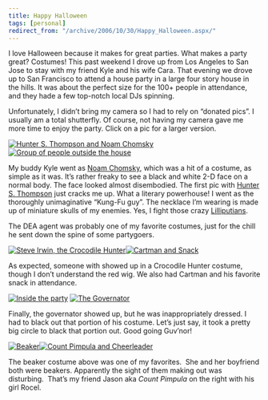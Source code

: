 ```yaml
---
title: Happy Halloween
tags: [personal]
redirect_from: "/archive/2006/10/30/Happy_Halloween.aspx/"
---
```


I love Halloween because it makes for great parties. What makes a party
great? Costumes! This past weekend I drove up from Los Angeles to San
Jose to stay with my friend Kyle and his wife Cara. That evening we
drove up to San Francisco to attend a house party in a large four story
house in the hills. It was about the perfect size for the 100+ people in
attendance, and they hade a few top-notch local DJs spinning.

Unfortunately, I didn’t bring my camera so I had to rely on “donated
pics”. I usually am a total shutterfly. Of course, not having my camera
gave me more time to enjoy the party. Click on a pic for a larger
version.

[![Hunter S. Thompson and Noam
Chomsky](https://haacked.com/images/haacked_com/WindowsLiveWriter/HappyHalloween_B888/DSCN8869.jpg)](https://haacked.com/images/haacked_com/WindowsLiveWriter/HappyHalloween_B888/DSCN88691.jpg)
[![Group of people outside the
house](https://haacked.com/images/haacked_com/WindowsLiveWriter/HappyHalloween_B888/DSCN8876_edited_thumb.jpg)](https://haacked.com/images/haacked_com/WindowsLiveWriter/HappyHalloween_B888/DSCN8876_edited2.jpg)

My buddy Kyle went as [Noam
Chomsky](http://en.wikipedia.org/wiki/Noam_chomsky "Noam Chomsky on Wikipedia"),
which was a hit of a costume, as simple as it was. It’s rather freaky to
see a black and white 2-D face on a normal body. The face looked almost
disembodied. The first pic with [Hunter S.
Thompson](http://en.wikipedia.org/wiki/Hunter_Thompson "Hunter S. Thompson on Wikipedia")
just cracks me up. What a literary powerhouse! I went as the thoroughly
unimaginative “Kung-Fu guy”. The necklace I’m wearing is made up of
miniature skulls of my enemies. Yes, I fight those crazy
[Lilliputians](http://en.wikipedia.org/wiki/Gulliver’s_Travels "Gulliver’s Travels on Wikipedia.").

The DEA agent was probably one of my favorite costumes, just for the
chill he sent down the spine of some partygoers.

[![Steve Irwin, the Crocodile
Hunter](https://haacked.com/images/haacked_com/WindowsLiveWriter/HappyHalloween_B888/DSCN8878.jpg)](https://haacked.com/images/haacked_com/WindowsLiveWriter/HappyHalloween_B888/DSCN88781.jpg)[![Cartman
and
Snack](https://haacked.com/images/haacked_com/WindowsLiveWriter/HappyHalloween_B888/DSCN88703.jpg)](https://haacked.com/images/haacked_com/WindowsLiveWriter/HappyHalloween_B888/DSCN88704.jpg)

As expected, someone with showed up in a Crocodile Hunter costume,
though I don’t understand the red wig. We also had Cartman and his
favorite snack in attendance.

[![Inside the
party](https://haacked.com/images/haacked_com/WindowsLiveWriter/HappyHalloween_B888/DSCN8915_thumb1.jpg)](https://haacked.com/images/haacked_com/WindowsLiveWriter/HappyHalloween_B888/DSCN89156.jpg)
[![The
Governator](https://haacked.com/images/haacked_com/WindowsLiveWriter/HappyHalloween_B888/DSCN89203.jpg)](https://haacked.com/images/haacked_com/WindowsLiveWriter/HappyHalloween_B888/DSCN89204.jpg)

Finally, the governator showed up, but he was inappropriately dressed. I
had to black out that portion of his costume. Let’s just say, it took a
pretty big circle to black that portion out. Good going Guv’nor!

[![Beaker](https://haacked.com/images/haacked_com/WindowsLiveWriter/HappyHalloween_B888/image.xga.023%5B7%5D.jpg)](https://haacked.com/images/haacked_com/WindowsLiveWriter/HappyHalloween_B888/image.xga.023%5B8%5D.jpg)[![Count
Pimpula and
Cheerleader](https://haacked.com/images/haacked_com/WindowsLiveWriter/HappyHalloween_B888/image.xga.008%5B2%5D.jpg)](https://haacked.com/images/haacked_com/WindowsLiveWriter/HappyHalloween_B888/image.xga.008%5B3%5D.jpg)

The beaker costume above was one of my favorites.  She and her boyfriend
both were beakers. Apparently the sight of them making out was
disturbing.  That’s my friend Jason aka *Count Pimpula* on the right
with his girl Rocel.

